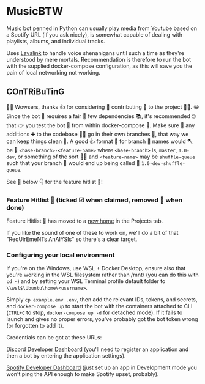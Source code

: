 # MusicBTW

Music bot penned in Python can usually play media from Youtube based on a Spotify URL (if you ask nicely), is somewhat capable of dealing with playlists, albums,
and individual tracks.

Uses
[Lavalink](https://github.com/freyacodes/Lavalink)
to handle voice shenanigans until such a time as they're understood by mere mortals.
Recommendation is therefore to run the bot with the supplied docker-compose
configuration, as this will save you the pain of local networking not working.

## COnTRiBuTinG

🙌🙌 Wowsers, thanks 👍 for considering 🤔 contributing 📑 to the project 👷‍♂️.
😀 Since the bot 🤖 requires a fair 🎡 few dependencies 📚, it's recommended 🤓
that 👉 you test the bot 🤖 from within docker-compose 🐳.
Make sure 🤗 any additions ➕ to the codebase 👨‍💻 go in their own branches 🌳,
that way we can keep things clean 🧹.
A good 👍 format 📄 for branch 🌲 names would 🪓 be 🐝 `<base-branch>-<feature-name>`
where `<base-branch>` is, `master`, `1.0-dev`, or something of the sort 🧙‍♂️ and
`<feature-name>` may be `shuffle-queue` such that your branch 🎄 would end up being
called 💬 `1.0-dev-shuffle-queue`.

See 👀 below 👇 for the feature hitlist 🎯!

### Feature Hitlist 🎯 (ticked ☑ when claimed, removed 👻 when done)

Feature Hitlist 🎯 has moved to a [new home](https://github.com/Pytato/MusicBTW/projects/2#column-17243427)
in the Projects tab.

If you like the sound of one of these to work on, we'll do a bit of that "ReqUirEmeNTs AnAlYSIs" so there's a clear target.

### Configuring your local environment

If you're on the Windows, use WSL + Docker Desktop, ensure also that you're
working in the WSL filesystem rather than /mnt/ (you can do this with `cd ~`)
and by setting your WSL Terminal profile default folder to `\\wsl$\Ubuntu\home\<username>`.

Simply `cp example.env .env`, then add the relevant IDs, tokens, and secrets, and
`docker-compose up` to start the bot with the containers attached to CLI
(`CTRL+C` to stop, `docker-compose up -d` for detached mode).
If it fails to launch and gives no proper errors, you've probably got the bot token
wrong (or forgotten to add it).

Credentials can be got at these URLs:

[Discord Developer Dashboard](https://discord.com/developers/applications/)
(you'll need to register an application and then a bot by entering the
application settings).

[Spotify Developer Dashboard](https://developer.spotify.com/dashboard/)
(just set up an app in Development mode you won't ping the API enough to make
Spotify upset, probably).

